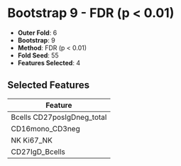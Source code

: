 # Bootstrap 9 - FDR (p < 0.01)

- **Outer Fold**: 6
- **Bootstrap**: 9
- **Method**: FDR (p < 0.01)
- **Fold Seed**: 55
- **Features Selected**: 4

## Selected Features

| Feature |
|---------|
| Bcells CD27posIgDneg_total |
| CD16mono_CD3neg |
| NK Ki67_NK |
| CD27IgD_Bcells |
